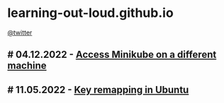 # learning-out-loud.github.io 
[@twitter](https://twitter.com/lout_loud)

## # 04.12.2022 - [Access Minikube on a different machine](./access_remote_minikube/readme.md)
## #  11.05.2022 - [Key remapping in Ubuntu](./key_remapping_in_ubuntu/readme.md)
